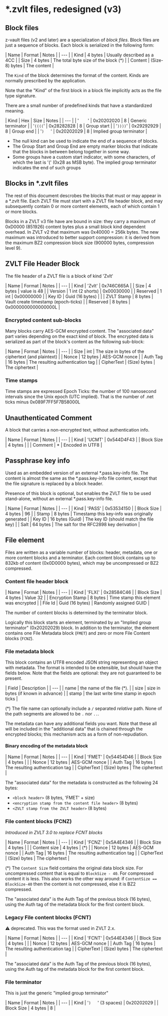 ﻿# *.zvlt files, redesigned (v3)

## Block files

z-vault files (v2 and later) are a specialization of _block files_.
Block files are just a sequence of blocks. Each block is serialized
in the following form:

| Name | Format | Notes |
| --- |
| Kind | 4 bytes | Usually described as a 4CC |
| Size | 4 bytes | The total byte size of the block (*) |
| Content | (Size-8) bytes | The content |

The `Kind` of the block determines the format of the content. Kinds
are normally prescribed by the application.

Note that the "Kind" of the first block in a block file implicitly
acts as the file type signature.

There are a small number of predefined kinds that have a standardized meaning.

| Kind | Hex | Size | Notes |
| --- |
| '`    `' | 0x20202020 | 8 | Generic terminator |
| '`((((`' | 0x28282828 | 8 | Group start |
| '`))))`' | 0x29292929 | 8 | Group end |
| '`)   `' | 0x20202029 | 8 | Implied group terminator |

* The null kind can be used to indicate the end of a sequence of blocks.
* The Group Start and Group End are empty marker blocks that indicate that
the blocks in between belong together in some way.
* Some groups have a custom start indicator, with some characters,
of which the last is '(' (0x28 as MSB byte). The implied group
terminator indicates the end of such groups

## Blocks in *.zvlt files

The rest of this document descrobes the blocks that must or may
appear in a *.zvlt file. Each ZVLT file must start with a ZVLT file
header block, and may subsequently contain 0 or more content elements,
each of which contain 1 or more blocks.

Blocks in a ZVLT v3 file have are bound in size: they carry a maximum
of 0xD0000 (851926) content bytes plus a small block kind dependent
overhead.	In ZVLT v2 that maximum was 0x40000 = 256k bytes. The new
maximum was introduced to better support compression: it is derived
from the maximum BZ2 compression block size (900000 bytes, compression
level 9).

## ZVLT File Header Block

The file header of a ZVLT file is a block of kind 'Zvlt'

| Name | Format | Notes |
| --- | 
| Kind | 'Zvlt' | 0x746C665A |
| Size | 4 bytes | value is 48 |
| Version | 1 int (2 shorts) | 0x00030000 |
| Reserved | 1 int | 0x00000000 |
| Key ID | Guid (16 bytes) | |
| ZVLT Stamp | 8 bytes | Vault create timestamp (epoch-ticks) |
| Reserved | 8 bytes | 0x0000000000000000L |

### Encrypted content sub-blocks

Many blocks carry AES-GCM encrypted content. The "associated data" part
varies depending on the exact kind of block. The encrypted data is
serialized as part of the block's content as the following sub-block:

| Name | Format | Notes |
| --- |
| Size | int | The size in bytes of the ciphertext (and plaintext) |
| Nonce | 12 bytes | AES-GCM nonce |
| Auth Tag | 16 bytes | The resulting authentication tag |
| CipherText | (Size) bytes | The ciphertext |

### Time stamps

Time stamps are expressed Epoch Ticks: the number of 100 nanosecond
intervals since the Unix epoch (UTC implied). That is the number of 
.net ticks minus 0x089F7FF5F7B58000L

## Unauthenticated Comment

A block that carries a non-encrypted text, without authentication
info.

| Name | Format | Notes |
| --- |
| Kind | 'UCMT' | 0x544D4F43 |
| Block Size | 4 bytes | |
| Comment | * | Encoded in UTF8 |

## Passphrase key info

Used as an embedded version of an external *.pass.key-info file. The
content is almost the same as the *.pass.key-info file content, except
that the file signature is replaced by a block header.

Presence of this block is optional, but enables the ZVLT file to be used
stand-alone, without an external *.pass.key-info file.

| Name | Format | Notes |
| --- |
| Kind | 'PASS' | 0x53534150 |
| Block Size | 4 bytes | 96 |
| Stamp | 8 bytes | Timestamp this key-info was originally generated |
| Key ID | 16 bytes (Guid) | The key ID (should match the file key) |
| Salt | 64 bytes | The salt for the RFC2898 key derivation |

## File element

Files are written as a variable number of blocks: header, metadata,
one or more content blocks and a terminator. Each content block
contains up to 832kb of content (0x0D0000 bytes), which may be
uncompressed or BZ2 compressed.

### Content file header block

| Name | Format | Notes |
| --- |
| Kind | 'FLX(' | 0x28584C46 |
| Block Size | 4 bytes | Value 32 |
| Encryption Stamp | 8 bytes | Time stamp this element was encrypted |
| File Id | Guid (16 bytes) | Randomly assigned GUID |

The number of content blocks is determined by the terminator block.

Logically this block starts an element, terminated by an "Implied
group terminator" (0x20202029) block. In addition to the terminator,
the element contains one File Metadata block (`FMET`) and zero or
more File Content blocks (`FCNZ`).

### File metadata block

This block contains an UTF8 encoded JSON string representing an
object with metadata. The format is intended to be extensible, but
should have the fields below. Note that the fields are
optional: they are not guaranteed to be present.

| Field | Description |
| --- |
| name | the name of the file (*). |
| size | size in bytes (if known in advance) |
| stamp | the last write time stamp in epoch ticks | 

(*) The file name can optionally include a `/` separated _relative_
path. None of the path segments are allowed to be `.` nor `..`.

The metadata can have any additional fields you want. Note that these
all will be included in the "additional data" that is chained through
the encrypted blocks; this mechanism acts as a form of non-repudiation.

#### Binary encoding of the metadata block

| Name | Format | Notes |
| --- |
| Kind | 'FMET' | 0x54454D46 |
| Block Size | 4 bytes | |
| Nonce | 12 bytes | AES-GCM nonce |
| Auth Tag | 16 bytes | The resulting authentication tag |
| CipherText | (Size) bytes | The ciphertext |

The "associated data" for the metadata is constructed as the following
24 bytes:

* `<block header>` (8 bytes, 'FMET' + size)
* `<encryption stamp from the content file header>` (8 bytes)
* `<ZVLT stamp from the ZVLT header>` (8 bytes)

### File content blocks (FCNZ)

_Introduced in ZVLT 3.0 to replace FCNT blocks_

| Name | Format | Notes |
| --- |
| Kind | 'FCNZ' | 0x5A4E4346 |
| Block Size | 4 bytes | |
| Content size | 4 bytes | (*) |
| Nonce | 12 bytes | AES-GCM nonce |
| Auth Tag | 16 bytes | The resulting authentication tag |
| CipherText | (Size) bytes | The ciphertext |

(*) The `Content Size` field contains the original data block size. For
uncompressed content that is equal to `BlockSize - 40`. For
compressed content it is less. This also works the other way around:
if `ContentSize == BlockSize-40` then the content is not compressed,
else it is BZ2 compressed.

The "associated data" is the Auth Tag of the previous block
(16 bytes), using the Auth tag of the metadata block for the
first content block.

### Legacy File content blocks (FCNT)

:warning: deprecated. This was the format used in ZVLT 2.x.

| Name | Format | Notes |
| --- |
| Kind | 'FCNT' | 0x544E4346 |
| Block Size | 4 bytes | |
| Nonce | 12 bytes | AES-GCM nonce |
| Auth Tag | 16 bytes | The resulting authentication tag |
| CipherText | (Size) bytes | The ciphertext |

The "associated data" is the Auth Tag of the previous block
(16 bytes), using the Auth tag of the metadata block for the
first content block.

### File terminator

This is just the generic "implied group terminator"

| Name | Format | Notes |
| --- |
| Kind | '`)   `' (3 spaces) | 0x20202029 |
| Block Size | 4 bytes | 8 |
